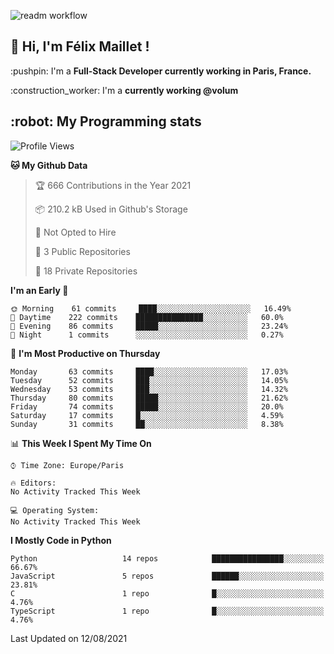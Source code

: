 ![readm workflow](https://github.com/fmaillet24/fmaillet24/actions/workflows/main.yml/badge.svg)

<h2>👋 Hi, I'm Félix Maillet !</h2>

<p>:pushpin: I'm a <strong>Full-Stack Developer currently working in Paris, France.</strong></p>
<p>:construction_worker: I'm a <strong>currently working @volum</strong></p>

<h2>:robot: My Programming stats</h2>

<!--START_SECTION:waka-->
![Profile Views](http://img.shields.io/badge/Profile%20Views-0-blue)

**🐱 My Github Data** 

> 🏆 666 Contributions in the Year 2021
 > 
> 📦 210.2 kB Used in Github's Storage 
 > 
> 🚫 Not Opted to Hire
 > 
> 📜 3 Public Repositories 
 > 
> 🔑 18 Private Repositories  
 > 
**I'm an Early 🐤** 

```text
🌞 Morning    61 commits     ████░░░░░░░░░░░░░░░░░░░░░   16.49% 
🌆 Daytime    222 commits    ███████████████░░░░░░░░░░   60.0% 
🌃 Evening    86 commits     █████░░░░░░░░░░░░░░░░░░░░   23.24% 
🌙 Night      1 commits      ░░░░░░░░░░░░░░░░░░░░░░░░░   0.27%

```
📅 **I'm Most Productive on Thursday** 

```text
Monday       63 commits     ████░░░░░░░░░░░░░░░░░░░░░   17.03% 
Tuesday      52 commits     ███░░░░░░░░░░░░░░░░░░░░░░   14.05% 
Wednesday    53 commits     ███░░░░░░░░░░░░░░░░░░░░░░   14.32% 
Thursday     80 commits     █████░░░░░░░░░░░░░░░░░░░░   21.62% 
Friday       74 commits     █████░░░░░░░░░░░░░░░░░░░░   20.0% 
Saturday     17 commits     █░░░░░░░░░░░░░░░░░░░░░░░░   4.59% 
Sunday       31 commits     ██░░░░░░░░░░░░░░░░░░░░░░░   8.38%

```


📊 **This Week I Spent My Time On** 

```text
⌚︎ Time Zone: Europe/Paris

🔥 Editors: 
No Activity Tracked This Week

💻 Operating System: 
No Activity Tracked This Week

```

**I Mostly Code in Python** 

```text
Python                   14 repos            ████████████████░░░░░░░░░   66.67% 
JavaScript               5 repos             ██████░░░░░░░░░░░░░░░░░░░   23.81% 
C                        1 repo              █░░░░░░░░░░░░░░░░░░░░░░░░   4.76% 
TypeScript               1 repo              █░░░░░░░░░░░░░░░░░░░░░░░░   4.76%

```



 Last Updated on 12/08/2021
<!--END_SECTION:waka-->
